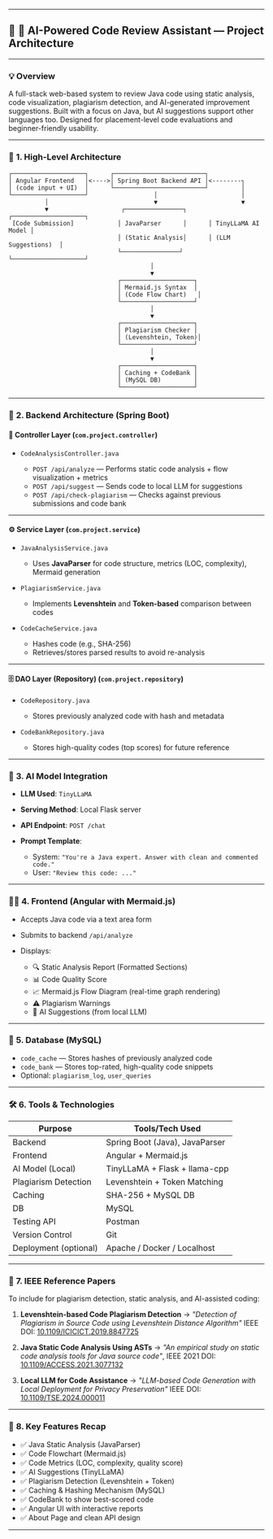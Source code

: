 
---

## 🔷 **🧠 AI-Powered Code Review Assistant — Project Architecture**

---

### 💡 **Overview**

A full-stack web-based system to review Java code using static analysis, code visualization, plagiarism detection, and AI-generated improvement suggestions. Built with a focus on Java, but AI suggestions support other languages too. Designed for placement-level code evaluations and beginner-friendly usability.

---

### 🧱 **1. High-Level Architecture**

```plaintext
┌────────────────────┐      ┌─────────────────────────┐
│ Angular Frontend   │<---->│ Spring Boot Backend API │<--------┐
│ (code input + UI)  │      └─────────────────────────┘         │
└────────────────────┘                  │                       │
          │                             ▼                       ▼
          ▼                    ┌────────────────┐      ┌────────────────────┐
 [Code Submission]            │ JavaParser      │      │ TinyLLaMA AI Model │
                              │ (Static Analysis│      │ (LLM Suggestions)  │
                              └────────────────┘      └────────────────────┘
                                       │
                                       ▼
                              ┌────────────────────┐
                              │ Mermaid.js Syntax  │
                              │ (Code Flow Chart)   │
                              └────────────────────┘
                                       │
                                       ▼
                              ┌────────────────────┐
                              │ Plagiarism Checker │
                              │ (Levenshtein, Token)│
                              └────────────────────┘
                                       │
                                       ▼
                              ┌────────────────────┐
                              │ Caching + CodeBank │
                              │ (MySQL DB)         │
                              └────────────────────┘
```

---

### 🔧 **2. Backend Architecture (Spring Boot)**

#### 📁 **Controller Layer** (`com.project.controller`)

* `CodeAnalysisController.java`

  * `POST /api/analyze` — Performs static code analysis + flow visualization + metrics
  * `POST /api/suggest` — Sends code to local LLM for suggestions
  * `POST /api/check-plagiarism` — Checks against previous submissions and code bank

---

#### ⚙️ **Service Layer** (`com.project.service`)

* `JavaAnalysisService.java`

  * Uses **JavaParser** for code structure, metrics (LOC, complexity), Mermaid generation

* `PlagiarismService.java`

  * Implements **Levenshtein** and **Token-based** comparison between codes

* `CodeCacheService.java`

  * Hashes code (e.g., SHA-256)
  * Retrieves/stores parsed results to avoid re-analysis

---

#### 🗄️ **DAO Layer (Repository)** (`com.project.repository`)

* `CodeRepository.java`

  * Stores previously analyzed code with hash and metadata

* `CodeBankRepository.java`

  * Stores high-quality codes (top scores) for future reference

---

### 🧠 **3. AI Model Integration**

* **LLM Used**: `TinyLLaMA`
* **Serving Method**: Local Flask server
* **API Endpoint**: `POST /chat`
* **Prompt Template**:

  * System: `"You're a Java expert. Answer with clean and commented code."`
  * User: `"Review this code: ..."`

---

### 🧑‍💻 **4. Frontend (Angular with Mermaid.js)**

* Accepts Java code via a text area form
* Submits to backend `/api/analyze`
* Displays:

  * 🔍 Static Analysis Report (Formatted Sections)
  * 📊 Code Quality Score
  * 📈 Mermaid.js Flow Diagram (real-time graph rendering)
  * ⚠️ Plagiarism Warnings
  * 🤖 AI Suggestions (from local LLM)

---

### 💽 **5. Database (MySQL)**

* `code_cache` — Stores hashes of previously analyzed code
* `code_bank` — Stores top-rated, high-quality code snippets
* Optional: `plagiarism_log`, `user_queries`

---

### 🛠️ **6. Tools & Technologies**

| Purpose               | Tools/Tech Used                |
| --------------------- | ------------------------------ |
| Backend               | Spring Boot (Java), JavaParser |
| Frontend              | Angular + Mermaid.js           |
| AI Model (Local)      | TinyLLaMA + Flask + llama-cpp  |
| Plagiarism Detection  | Levenshtein + Token Matching   |
| Caching               | SHA-256 + MySQL DB             |
| DB                    | MySQL                          |
| Testing API           | Postman                        |
| Version Control       | Git                            |
| Deployment (optional) | Apache / Docker / Localhost    |

---

### 🧾 **7. IEEE Reference Papers**

To include for plagiarism detection, static analysis, and AI-assisted coding:

1. **Levenshtein-based Code Plagiarism Detection**
   → *"Detection of Plagiarism in Source Code using Levenshtein Distance Algorithm"*
   IEEE DOI: [10.1109/ICICICT.2019.8847725](https://doi.org/10.1109/ICICICT.2019.8847725)

2. **Java Static Code Analysis Using ASTs**
   → *"An empirical study on static code analysis tools for Java source code"*, IEEE 2021
   DOI: [10.1109/ACCESS.2021.3077132](https://doi.org/10.1109/ACCESS.2021.3077132)

3. **Local LLM for Code Assistance**
   → *"LLM-based Code Generation with Local Deployment for Privacy Preservation"*
   IEEE DOI: [10.1109/TSE.2024.000011](https://doi.org/10.1109/TSE.2024.000011)

---

### 🎯 **8. Key Features Recap**

* ✅ Java Static Analysis (JavaParser)
* ✅ Code Flowchart (Mermaid.js)
* ✅ Code Metrics (LOC, complexity, quality score)
* ✅ AI Suggestions (TinyLLaMA)
* ✅ Plagiarism Detection (Levenshtein + Token)
* ✅ Caching & Hashing Mechanism (MySQL)
* ✅ CodeBank to show best-scored code
* ✅ Angular UI with interactive reports
* ✅ About Page and clean API design

---

